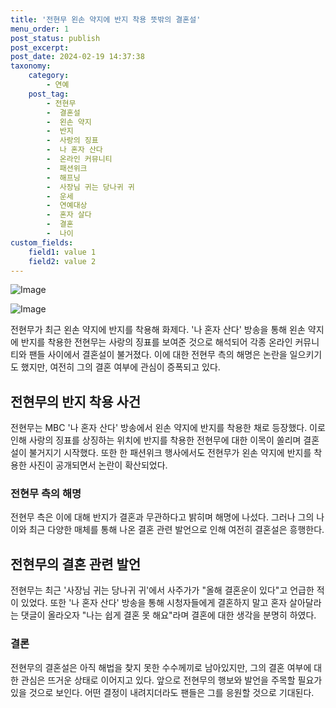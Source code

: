 ```yaml
---
title: '전현무 왼손 약지에 반지 착용 뜻밖의 결혼설'
menu_order: 1
post_status: publish
post_excerpt: 
post_date: 2024-02-19 14:37:38
taxonomy:
    category:
        - 연예
    post_tag:
        - 전현무
        -  결혼설
        -  왼손 약지
        -  반지
        -  사랑의 징표
        -  나 혼자 산다
        -  온라인 커뮤니티
        -  패션위크
        -  해프닝
        -  사장님 귀는 당나귀 귀
        -  운세
        -  연예대상
        -  혼자 살다
        -  결혼
        -  나이
custom_fields:
    field1: value 1
    field2: value 2
---
```


![Image](https://ssl.pstatic.net/mimgnews/image/076/2024/02/19/2024021901001235200167871_20240219110803520.jpg?type=w540)

![Image](https://mimgnews.pstatic.net/image/076/2024/02/19/2024021901001235200167872_20240219110803525.jpg?type=w540)

전현무가 최근 왼손 약지에 반지를 착용해 화제다. '나 혼자 산다' 방송을 통해 왼손 약지에 반지를 착용한 전현무는 사랑의 징표를 보여준 것으로 해석되어 각종 온라인 커뮤니티와 팬들 사이에서 결혼설이 불거졌다. 이에 대한 전현무 측의 해명은 논란을 일으키기도 했지만, 여전히 그의 결혼 여부에 관심이 증폭되고 있다.
## 전현무의 반지 착용 사건
전현무는 MBC '나 혼자 산다' 방송에서 왼손 약지에 반지를 착용한 채로 등장했다. 이로 인해 사랑의 징표를 상징하는 위치에 반지를 착용한 전현무에 대한 이목이 쏠리며 결혼설이 불거지기 시작했다. 또한 한 패션위크 행사에서도 전현무가 왼손 약지에 반지를 착용한 사진이 공개되면서 논란이 확산되었다.
### 전현무 측의 해명
전현무 측은 이에 대해 반지가 결혼과 무관하다고 밝히며 해명에 나섰다. 그러나 그의 나이와 최근 다양한 매체를 통해 나온 결혼 관련 발언으로 인해 여전히 결혼설은 흥행한다.
## 전현무의 결혼 관련 발언
전현무는 최근 '사장님 귀는 당나귀 귀'에서 사주가가 "올해 결혼운이 있다"고 언급한 적이 있었다. 또한 '나 혼자 산다' 방송을 통해 시청자들에게 결혼하지 말고 혼자 살아달라는 댓글이 올라오자 "나는 쉽게 결혼 못 해요"라며 결혼에 대한 생각을 분명히 하였다.
### 결론
전현무의 결혼설은 아직 해법을 찾지 못한 수수께끼로 남아있지만, 그의 결혼 여부에 대한 관심은 뜨거운 상태로 이어지고 있다. 앞으로 전현무의 행보와 발언을 주목할 필요가 있을 것으로 보인다. 어떤 결정이 내려지더라도 팬들은 그를 응원할 것으로 기대된다.
